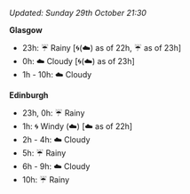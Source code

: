 *Updated: Sunday 29th October 21:30*

**Glasgow**

* 23h: :umbrella: Rainy [:cyclone:(:cloud:) as of 22h, :umbrella: as of 23h]
* 0h: :cloud: Cloudy [:cyclone:(:cloud:) as of 23h]
* 1h - 10h: :cloud: Cloudy

**Edinburgh**

* 23h, 0h: :umbrella: Rainy
* 1h: :cyclone: Windy (:cloud:) [:cloud: as of 22h]
* 2h - 4h: :cloud: Cloudy
* 5h: :umbrella: Rainy
* 6h - 9h: :cloud: Cloudy
* 10h: :umbrella: Rainy

